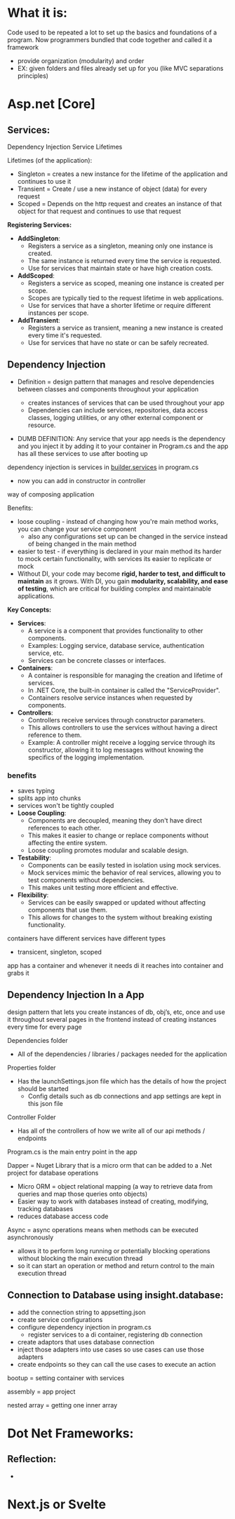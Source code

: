 

# What it is:

Code used to be repeated a lot to set up the basics and foundations of a program. Now programmers bundled that code together and called it a framework

- provide organization (modularity) and order
- EX: given folders and files already set up for you (like MVC separations principles)

# Asp.net [Core]

## Services:

Dependency Injection Service Lifetimes

Lifetimes (of the application):

- Singleton = creates a new instance for the lifetime of the application and continues to use it
- Transient = Create / use a new instance of object (data) for every request
- Scoped = Depends on the http request and creates an instance of that object for that request and continues to use that request

**Registering Services:**

- **AddSingleton**:
  - Registers a service as a singleton, meaning only one instance is created.
  - The same instance is returned every time the service is requested.
  - Use for services that maintain state or have high creation costs.
- **AddScoped**:
  - Registers a service as scoped, meaning one instance is created per scope.
  - Scopes are typically tied to the request lifetime in web applications.
  - Use for services that have a shorter lifetime or require different instances per scope.
- **AddTransient**:
  - Registers a service as transient, meaning a new instance is created every time it's requested.
  - Use for services that have no state or can be safely recreated.

## Dependency Injection

- Definition = design pattern that manages and resolve dependencies between classes and components throughout your application
  - creates instances of services that can be used throughout your app
  - Dependencies can include services, repositories, data access classes, logging utilities, or any other external component or resource.
  
- DUMB DEFINITION: Any service that your app needs is the dependency and you inject it by adding it to your container in Program.cs and the app has all these services to use after booting up

dependency injection is services in [builder.services](http://builder.services) in program.cs

- now you can add in constructor in controller

way of composing application

Benefits:

- loose coupling - instead of changing how you're main method works, you can change your service component
  - also any configurations set up can be changed in the service instead of being changed in the main method
- easier to test - if everything is declared in your main method its harder to mock certain functionality, with services its easier to replicate or mock
- Without DI, your code may become **rigid, harder to test, and difficult to maintain** as it grows. With DI, you gain **modularity, scalability, and ease of testing**, which are critical for building complex and maintainable applications.

**Key Concepts:**

- **Services**:
  - A service is a component that provides functionality to other components.
  - Examples: Logging service, database service, authentication service, etc.
  - Services can be concrete classes or interfaces.
- **Containers**:
  - A container is responsible for managing the creation and lifetime of services.
  - In .NET Core, the built-in container is called the "ServiceProvider".
  - Containers resolve service instances when requested by components.
- **Controllers**:
  - Controllers receive services through constructor parameters.
  - This allows controllers to use the services without having a direct reference to them.
  - Example: A controller might receive a logging service through its constructor, allowing it to log messages without knowing the specifics of the logging implementation.

### benefits

- saves typing
- splits app into chunks
- services won't be tightly coupled
- **Loose Coupling**:
  - Components are decoupled, meaning they don't have direct references to each other.
  - This makes it easier to change or replace components without affecting the entire system.
  - Loose coupling promotes modular and scalable design.
- **Testability**:
  - Components can be easily tested in isolation using mock services.
  - Mock services mimic the behavior of real services, allowing you to test components without dependencies.
  - This makes unit testing more efficient and effective.
- **Flexibility**:
  - Services can be easily swapped or updated without affecting components that use them.
  - This allows for changes to the system without breaking existing functionality.

containers have different services have different types

- transicent, singleton, scoped

app has a container and whenever it needs di it reaches into container and grabs it

## Dependency Injection In a App

design pattern that lets you create instances of db, obj’s, etc, once and use it throughout several pages in the frontend instead of creating instances every time for every page

Dependencies folder

- All of the dependencies / libraries / packages needed for the application

Properties folder

- Has the launchSettings.json file which has the details of how the project should be started
  - Config details such as db connections and app settings are kept in this json file

Controller Folder

- Has all of the controllers of how we write all of our api methods / endpoints

Program.cs is the main entry point in the app

Dapper = Nuget Library that is a micro orm that can be added to a .Net project for database operations

- Micro ORM = object relational mapping (a way to retrieve data from queries and map those queries onto objects)
- Easier way to work with databases instead of creating, modifying, tracking databases
- reduces database access code

Async = async operations means when methods can be executed asynchronously

- allows it to perform long running or potentially blocking operations without blocking the main execution thread
- so it can start an operation or method and return control to the main execution thread

## Connection to Database using insight.database:

- add the connection string to appsetting.json
- create service configurations
- configure dependency injection in program.cs
  - register services to a di container, registering db connection
- create adaptors that uses database connection
- inject those adapters into use cases so use cases can use those adapters
- create endpoints so they can call the use cases to execute an action

bootup = setting container with services

assembly = app project

nested array = getting one inner array

# Dot Net Frameworks:

## Reflection:

- 

# Next.js or Svelte